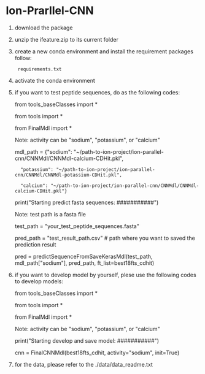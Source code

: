 # Ion-Prarllel-CNN

1. download the package
2. unzip the ifeature.zip to its current folder
3. create a new conda environment and install the requirement packages follow:
        
        requirements.txt
3. activate the conda environment
4. if you want to test peptide sequences, do as the following codes:
    
    from tools_baseClasses import *
    
    from tools import *
    
    from FinalMdl import *
    
    Note: activity can be "sodium", "potassium", or "calcium"
    
    
    mdl_path = 
         {"sodium": "~/path-to-ion-project/ion-parallel-cnn/CNNMdl/CNNMdl-calcium-CDHit.pkl",
         
         "potassium": "~/path-to-ion-project/ion-parallel-cnn/CNNMdl/CNNMdl-potassium-CDHit.pkl",
         
         "calcium": "~/path-to-ion-project/ion-parallel-cnn/CNNMdl/CNNMdl-calcium-CDHit.pkl"}
    
    print("Starting predict fasta sequences: ###########")
    
    Note: test path is a fasta file
    
    test_path = "your_test_peptide_sequences.fasta"
    
    pred_path = "test_result_path.csv" # path where you want to saved the prediction result
    
    pred = predictSequenceFromSaveKerasMdl(test_path, mdl_path["sodium"], pred_path, ft_list=best18fts_cdhit)

5. if you want to develop model by yourself, plese use the following codes to develop models:
    
    from tools_baseClasses import *
    
    from tools import *
    
    from FinalMdl import *
    
    Note: activity can be "sodium", "potassium", or "calcium"

    print("Starting develop and save model: ###########")
    
    cnn = FinalCNNMdl(best18fts_cdhit, activity="sodium", init=True)

6. for the data, please refer to the ./data/data_readme.txt

